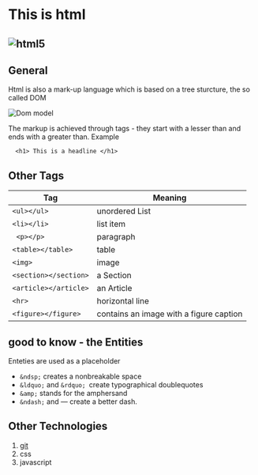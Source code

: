 # This is html 
![html5](https://www.w3.org/html/logo/downloads/HTML5_Logo_256.png)
---
## General
Html is also a mark-up language which is based on a tree sturcture, the so called DOM 

![Dom model](https://upload.wikimedia.org/wikipedia/commons/thumb/5/5a/DOM-model.svg/220px-DOM-model.svg.png)

The markup is achieved through tags - they start with a lesser than and ends with a greater than. Example

`   <h1> This is a headline </h1>     `

## Other Tags

| Tag|Meaning|
| ---| ---| 
| `<ul></ul>` |unordered List|
| `<li></li>` |list item|
|` <p></p>` |paragraph|
|` <table></table> `|table|
| `<img>`|image|
| `<section></section>` |a Section|
| `<article></article>` |an Article|
| `<hr>`|horizontal line|
| `<figure></figure>` | contains an image with a figure caption|

## good to know - the Entities
Enteties are used as a placeholder 
- `&ndsp;` creates a nonbreakable space
- `&ldquo;` and `&rdquo; `create typographical doublequotes
- `&amp;` stands for the amphersand
- `&ndash;` and &mdash; create a better dash.


## Other Technologies
1. [git](git.md)
2. css
3. javascript
